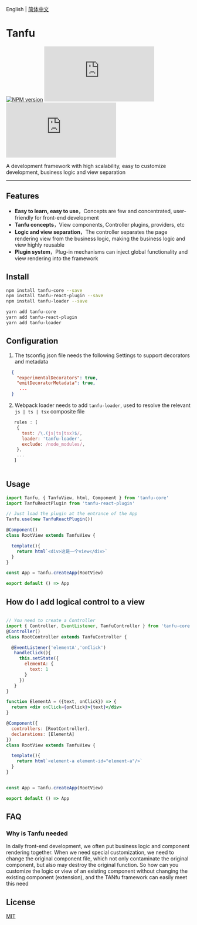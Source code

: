 English | [简体中文](./README_zh-CN.md)

# Tanfu

[![NPM version](https://img.shields.io/npm/v/tanfu-core?label=npm)](https://github.com/Leman-li/tanfu.js)
[![NPM Stars](https://img.shields.io/github/stars/Leman-li/tanfu.js)](https://github.com/Leman-li/tanfu.js)
[![LICENSE](https://img.shields.io/github/license/Leman-li/tanfu.js?logo=MIT)](https://github.com/Leman-li/tanfu.js)

A development framework with high scalability, easy to customize development, business logic and view separation

---

## Features

* **Easy to learn, easy to use**，Concepts are few and concentrated, user-friendly for front-end development
* **Tanfu concepts**，View components, Controller plugins, providers, etc
* **Logic and view separation**，The controller separates the page rendering view from the business logic, making the business logic and view highly reusable
* **Plugin system**，Plug-in mechanisms can inject global functionality and view rendering into the framework

## Install

```bash
npm install tanfu-core --save
npm install tanfu-react-plugin --save
npm install tanfu-loader --save
```

```bash
yarn add tanfu-core
yarn add tanfu-react-plugin
yarn add tanfu-loader
```

## Configuration

1. The tsconfig.json file needs the following Settings to support decorators and metadata

```json
  {
    "experimentalDecorators": true,
    "emitDecoratorMetadata": true,
     ...
  }
```
2. Webpack loader needs to add ```tanfu-loader```, used to resolve the relevant ```js | ts | tsx``` composite file

```js
   rules : [
    {
      test: /\.(js|ts|tsx)$/,
      loader: 'tanfu-loader',
      exclude: /node_modules/,
    },
    ...
   ]
  
```

## Usage

```jsx
import Tanfu, { TanfuView, html, Component } from 'tanfu-core'
import TanfuReactPlugin from 'tanfu-react-plugin'

// Just load the plugin at the entrance of the App
Tanfu.use(new TanfuReactPlugin())

@Component()
class RootView extends TanfuView {

  template(){
    return html`<div>这是一个view</div>`
  }
}

const App = Tanfu.createApp(RootView)

export default () => App

```

## How do I add logical control to a view

```jsx

// You need to create a Controller
import { Controller, EventListener, TanfuController } from 'tanfu-core'
@Controller()
class RootController extends TanfuController {

  @EventListener('elementA','onClick')
   handleClick(){
     this.setState({
       elementA: {
         text: 1
       }
     })
   }
}

function ElementA = ({text, onClick}) => {
  return <div onClick={onClick}>{text}</div>
}

@Component({
  controllers: [RootController],
  declarations: [ElementA]
})
class RootView extends TanfuView {

  template(){
    return html`<element-a element-id="element-a"/>`
  }
}


const App = Tanfu.createApp(RootView)

export default () => App

```

## FAQ

### Why is Tanfu needed

In daily front-end development, we often put business logic and component rendering together. When we need special customization, we need to change the original component file, which not only contaminate the original component, but also may destroy the original function. So how can you customize the logic or view of an existing component without changing the existing component (extension), and the TANfu framework can easily meet this need

## License

[MIT](https://tldrlegal.com/license/mit-license)
